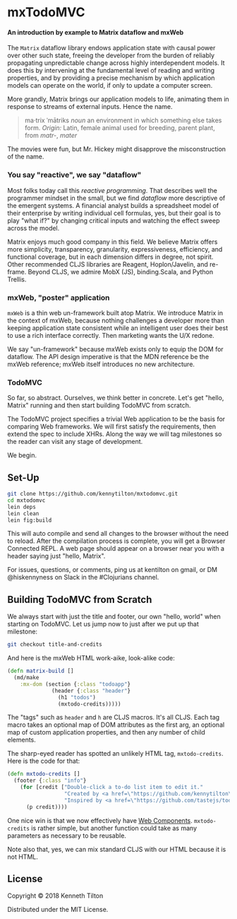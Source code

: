 # mxTodoMVC
#### An introduction by example to Matrix dataflow and mxWeb

The `Matrix` dataflow library endows application state with causal power over other such state, freeing the developer from the burden of reliably propagating unpredictable change across highly interdependent models. It does this by intervening at the fundamental level of reading and writing properties, and by providing a precise mechanism by which application models can operate on the world, if only to update a computer screen.

More grandly, Matrix brings our application models to life, animating them in response to streams of external inputs. Hence the name.

> ma·trix ˈmātriks *noun* an environment in which something else takes form. *Origin:* Latin, female animal used for breeding, parent plant, from *matr-*, *mater*

The movies were fun, but Mr. Hickey might disapprove the misconstruction of the name.

### You say "reactive", we say "dataflow"
Most folks today call this _reactive programming_. That describes well the programmer mindset in the small, but we find _dataflow_ more descriptive of the emergent systems. A financial analyst builds a spreadsheet model of their enterprise by writing individual cell formulas, yes, but their goal is to play "what if?" by changing critical inputs and watching the effect sweep across the model.

Matrix enjoys much good company in this field. We believe Matrix offers more simplicity, transparency, granularity, expressiveness, efficiency, and functional coverage, but in each dimension differs in degree, not spirit. Other recommended CLJS libraries are Reagent, Hoplon/Javelin, and re-frame. Beyond CLJS, we admire MobX (JS), binding.Scala, and Python Trellis.

### mxWeb, "poster" application
`mxWeb` is a thin web un-framework built atop Matrix. We introduce Matrix in the context of mxWeb, because nothing challenges a developer more than keeping application state consistent while an intelligent user does their best to use a rich interface correctly. Then marketing wants the U/X redone.

We say "un-framework" because mxWeb  exists only to equip the DOM for dataflow. The API design imperative is that the MDN reference be the mxWeb reference; mxWeb itself introduces no new architecture.

### TodoMVC
So far, so abstract. Ourselves, we think better in concrete. Let's get "hello, Matrix" running and then start building TodoMVC from scratch. 

The TodoMVC project specifies a trivial Web application to be the basis for comparing Web frameworks. We will first satisfy the requirements, then extend the spec to include XHRs. Along the way we will tag milestones so the reader can visit any stage of development.

We begin.

## Set-Up

````bash
git clone https://github.com/kennytilton/mxtodomvc.git
cd mxtodomvc
lein deps
lein clean
lein fig:build
````
This will auto compile and send all changes to the browser without the need to reload. After the compilation process is complete, you will get a Browser Connected REPL. A web page should appear on a browser near you with a header saying just "hello, Matrix". 

For issues, questions, or comments, ping us at kentilton on gmail, or DM @hiskennyness on Slack in the #Clojurians channel.

## Building TodoMVC from Scratch
We always start with just the title and footer, our own "hello, world" when starting on TodoMVC. Let us jump now to just after we put up that milestone:
````bash
git checkout title-and-credits
````
And here is the mxWeb HTML work-aike, look-alike code:
````clojure
(defn matrix-build []
  (md/make
    :mx-dom (section {:class "todoapp"}
              (header {:class "header"}
                (h1 "todos")
                (mxtodo-credits)))))
````
The "tags" such as `header` and `h` are CLJS macros. It's all CLJS. Each tag macro takes an optional map of DOM attributes as the first arg, an optional map of custom application properties, and then any number of child elements.

The sharp-eyed reader has spotted an unlikely HTML tag, `mxtodo-credits`. Here is the code for that:
````clojure
(defn mxtodo-credits []
  (footer {:class "info"}
    (for [credit ["Double-click a to-do list item to edit it."
                  "Created by <a href=\"https://github.com/kennytilton\">Kenneth Tilton</a>."
                  "Inspired by <a href=\"https://github.com/tastejs/todomvc/blob/master/app-spec.md\">TodoMVC</a>."]]
      (p credit))))
````
One nice win is that we now effectively have [Web Components](https://developer.mozilla.org/en-US/docs/Web/Web_Components). `mxtodo-credits` is rather simple, but another function could take as many parameters as necessary to be reusable.

Note also that, yes, we can mix standard CLJS with our HTML because it is not HTML.
## License

Copyright © 2018 Kenneth Tilton

Distributed under the MIT License.
